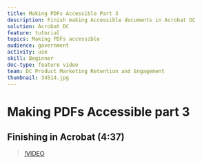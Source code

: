 ```yaml
---
title: Making PDFs Accessible Part 3
description: Finish making Accessible documents in Acrobat DC
solution: Acrobat DC
feature: tutorial
topics: Making PDFs accessible
audience: government
activity: use
skill: Beginner
doc-type: feature video
team: DC Product Marketing Retention and Engagement
thumbnail: 34514.jpg
---
```


# Making PDFs Accessible part 3

## Finishing in Acrobat (4:37)

>[!VIDEO](https://video.tv.adobe.com/v/34514)
